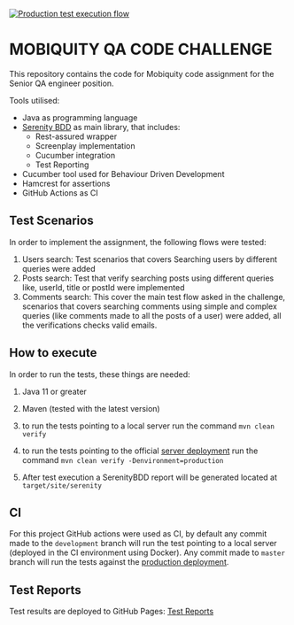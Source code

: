 [![Production test execution flow](https://github.com/ricardorlg/mobiquity-qa-assignment/actions/workflows/production_flow.yml/badge.svg)](https://github.com/ricardorlg/mobiquity-qa-assignment/actions/workflows/production_flow.yml)
# MOBIQUITY QA CODE CHALLENGE

This repository contains the code for Mobiquity code assignment for the Senior QA engineer position.


Tools utilised:
* Java as programming language
* [Serenity BDD](https://github.com/serenity-bdd/serenity-core) as main library, that includes:
  * Rest-assured wrapper
  * Screenplay implementation
  * Cucumber integration
  * Test Reporting
* Cucumber tool used for Behaviour Driven Development
* Hamcrest for assertions
* GitHub Actions as CI

## Test Scenarios

In order to implement the assignment, the following flows were tested:
1. Users search: Test scenarios that covers Searching users by different queries were added
2. Posts search: Test that verify searching posts using different queries like, userId, title or postId were implemented
3. Comments search: This cover the main test flow asked in the challenge, scenarios that covers searching comments using simple and complex queries (like comments made to all the posts of a user) were added, all the verifications checks valid emails.

## How to execute

In order to run the tests, these things are needed:
1. Java 11 or greater
2. Maven (tested with the latest version)

4. to run the tests pointing to a local server run the command `mvn clean verify`
5. to run the tests pointing to the official [server deployment](https://jsonplaceholder.typicode.com/) run the command `mvn clean verify -Denvironment=production`
6. After test execution a SerenityBDD report will be generated located at `target/site/serenity`

## CI

For this project GitHub actions were used as CI, by default any commit made to the `development` branch will run the test pointing to a local server (deployed in the CI environment using Docker).
Any commit made to `master` branch will run the tests against the [production deployment](https://jsonplaceholder.typicode.com/).

## Test Reports

Test results are deployed to GitHub Pages: [Test Reports](https://ricardorlg.github.io/mobiquity-qa-assignment/index.html)
